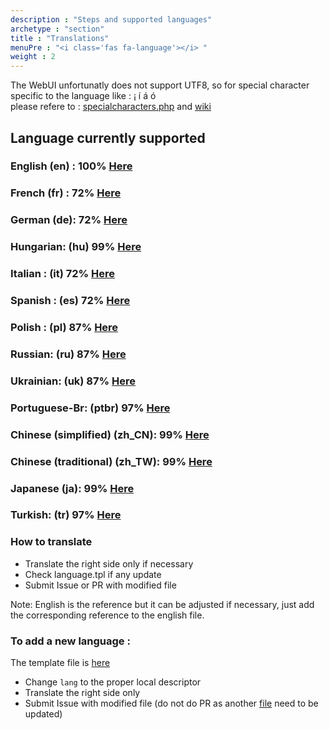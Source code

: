 ```yaml
---
description : "Steps and supported languages"
archetype : "section"
title : "Translations"
menuPre : "<i class='fas fa-language'></i> "
weight : 2
---
```


The WebUI unfortunatly does not support UTF8, so for special character specific to the language like : &iexcl; &iacute; &aacute; &oacute;    
please refere to : [specialcharacters.php](https://www.degraeve.com/reference/specialcharacters.php) and [wiki](https://pl.wikipedia.org/wiki/Kodowanie_polskich_znak%C3%B3w)    

## Language currently supported 
### English (en) : 100% [Here](https://raw.githubusercontent.com/luc-github/ESP3D-WEBUI/2.1/www/js/language/en.js)    
### French (fr) : 72% [Here](https://raw.githubusercontent.com/luc-github/ESP3D-WEBUI/2.1/www/js/language/fr.js)    
### German (de): 72% [Here](https://raw.githubusercontent.com/luc-github/ESP3D-WEBUI/2.1/www/js/language/de.js)    
### Hungarian: (hu) 99% [Here](https://raw.githubusercontent.com/luc-github/ESP3D-WEBUI/2.1/www/js/language/hu.js)  
### Italian : (it) 72% [Here](https://raw.githubusercontent.com/luc-github/ESP3D-WEBUI/2.1/www/js/language/it.js)    
### Spanish : (es) 72% [Here](https://raw.githubusercontent.com/luc-github/ESP3D-WEBUI/2.1/www/js/language/es.js)    
### Polish : (pl) 87% [Here](https://raw.githubusercontent.com/luc-github/ESP3D-WEBUI/2.1/www/js/language/pl.js)  
### Russian: (ru) 87% [Here](https://raw.githubusercontent.com/luc-github/ESP3D-WEBUI/2.1/www/js/language/ru.js)   
### Ukrainian: (uk) 87% [Here](https://raw.githubusercontent.com/luc-github/ESP3D-WEBUI/2.1/www/js/language/uk.js)   
### Portuguese-Br: (ptbr) 97% [Here](https://raw.githubusercontent.com/luc-github/ESP3D-WEBUI/2.1/www/js/language/ptbr.js)   
### Chinese (simplified) (zh_CN): 99% [Here](https://raw.githubusercontent.com/luc-github/ESP3D-WEBUI/2.1/www/js/language/zh_CN.js)   
### Chinese (traditional) (zh_TW): 99% [Here](https://raw.githubusercontent.com/luc-github/ESP3D-WEBUI/2.1/www/js/language/zh_TW.js) 
### Japanese (ja): 99% [Here](https://raw.githubusercontent.com/luc-github/ESP3D-WEBUI/2.1/www/js/language/ja.js) 
### Turkish: (tr) 97% [Here](https://raw.githubusercontent.com/luc-github/ESP3D-WEBUI/2.1/www/js/language/tr.js)  
 
### How to translate
 * Translate the right side only if necessary
 * Check language.tpl if any update
 * Submit Issue or PR with modified file

Note: English is the reference but it can be adjusted if necessary, just add the corresponding reference to the english file.

### To add a new language :
The template file is [here](https://raw.githubusercontent.com/luc-github/ESP3D-WEBUI/2.1/www/js/language/lang.tpl)  
* Change `lang` to the proper local descriptor   
* Translate the right side only   
* Submit Issue with modified file (do not do PR as another [file](https://github.com/luc-github/ESP3D-WEBUI/blob/2.1/www/js/translate.js#L3) need to be updated)    


